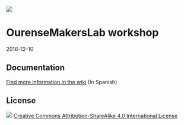 ![](https://github.com/FPGAwars/workshops/raw/master/2016-12-10-OurenseMakersLab/images/workshop-makerslab16-0.jpg)

# OurenseMakersLab workshop

2016-12-10

## Documentation

[Find more information in the wiki](https://github.com/FPGAwars/workshops/wiki/2016_12_10:-Ourense-MakersLab) (In Spanish)

## License

![](https://github.com/FPGAwars/workshops/raw/master/wiki/attribution-share-alike-creative-commons-license.png)
[Creative Commons Attribution-ShareAlike 4.0 International License](http://creativecommons.org/licenses/by-sa/4.0/)
